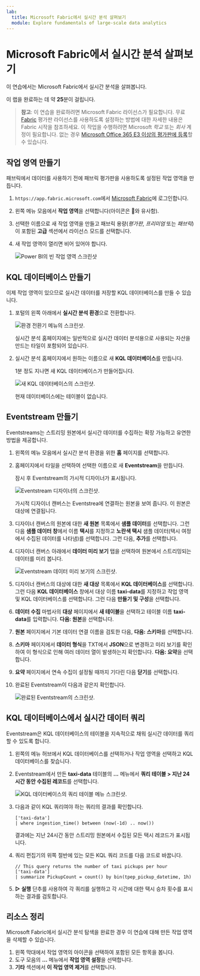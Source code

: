 ```yaml
---
lab:
  title: Microsoft Fabric에서 실시간 분석 살펴보기
  module: Explore fundamentals of large-scale data analytics
---
```


# Microsoft Fabric에서 실시간 분석 살펴보기

이 연습에서는 Microsoft Fabric에서 실시간 분석을 살펴봅니다.

이 랩을 완료하는 데 약 **25**분이 걸립니다.

> **참고**: 이 연습을 완료하려면 Microsoft Fabric 라이선스가 필요합니다. 무료 [Fabric](https://learn.microsoft.com/fabric/get-started/fabric-trial) 평가판 라이선스를 사용하도록 설정하는 방법에 대한 자세한 내용은 Fabric 시작을 참조하세요. 이 작업을 수행하려면 Microsoft *학교* 또는 *회사* 계정이 필요합니다. 없는 경우 [Microsoft Office 365 E3 이상의 평가판에 등록](https://www.microsoft.com/microsoft-365/business/compare-more-office-365-for-business-plans)할 수 있습니다.

## 작업 영역 만들기

패브릭에서 데이터를 사용하기 전에 패브릭 평가판을 사용하도록 설정된 작업 영역을 만듭니다.

1. `https://app.fabric.microsoft.com`에서 [Microsoft Fabric](https://app.fabric.microsoft.com)에 로그인합니다.
2. 왼쪽 메뉴 모음에서 **작업 영역**을 선택합니다(아이콘은 와 유사함).
3. 선택한 이름으로 새 작업 영역을 만들고 패브릭 용량(*평가판*, *프리미엄* 또는 *패브릭*)이 포함된 **고급** 섹션에서 라이선스 모드를 선택합니다.
4. 새 작업 영역이 열리면 비어 있어야 합니다.

    ![Power BI의 빈 작업 영역 스크린샷](./images/new-workspace.png)

## KQL 데이터베이스 만들기

이제 작업 영역이 있으므로 실시간 데이터를 저장할 KQL 데이터베이스를 만들 수 있습니다.

1. 포털의 왼쪽 아래에서 **실시간 분석 환경**으로 전환합니다.

    ![환경 전환기 메뉴의 스크린샷.](./images/fabric-real-time.png)

    실시간 분석 홈페이지에는 일반적으로 실시간 데이터 분석용으로 사용되는 자산을 만드는 타일이 포함되어 있습니다.

2. 실시간 분석 홈페이지에서 원하는 이름으로 새 **KQL 데이터베이스**를 만듭니다.

    1분 정도 지나면 새 KQL 데이터베이스가 만들어집니다.

    ![새 KQL 데이터베이스의 스크린샷.](./images/kql-database.png)

    현재 데이터베이스에는 테이블이 없습니다.

## Eventstream 만들기

Eventstreams는 스트리밍 원본에서 실시간 데이터를 수집하는 확장 가능하고 유연한 방법을 제공합니다.

1. 왼쪽의 메뉴 모음에서 실시간 분석 환경을 위한 **홈** 페이지를 선택합니다.
1. 홈페이지에서 타일을 선택하여 선택한 이름으로 새 **Eventstream**을 만듭니다.

    잠시 후 Eventstream의 가시적 디자이너가 표시됩니다.

    ![Eventstream 디자이너의 스크린샷.](./images/eventstream-designer.png)

    가시적 디자이너 캔버스는 Eventstrea에 연결하는 원본을 보여 줍니다. 이 원본은 대상에 연결됩니다.

1. 디자이너 캔버스의 원본에 대한 **새 원본** 목록에서 **샘플 데이터**를 선택합니다. 그런 다음 **샘플 데이터 창**에서 이름 **택시**를 지정하고 **노란색 택시** 샘플 데이터(택시 여정에서 수집된 데이터를 나타냄)를 선택합니다. 그런 다음, **추가**를 선택합니다.
1. 디자이너 캔버스 아래에서 **데이터 미리 보기** 탭을 선택하여 원본에서 스트리밍되는 데이터를 미리 봅니다.

    ![Eventstream 데이터 미리 보기의 스크린샷.](./images/eventstream-preview.png)

1. 디자이너 캔버스의 대상에 대한 **새 대상** 목록에서 **KQL 데이터베이스**를 선택합니다. 그런 다음 **KQL 데이터베이스** 창에서 대상 이름 **taxi-data**를 지정하고 작업 영역 및 KQL 데이터베이스를 선택합니다. 그런 다음 **만들기 및 구성**을 선택합니다.
1. **데이터 수집** 마법사의 **대상** 페이지에서 **새 테이블**을 선택하고 테이블 이름 **taxi-data**를 입력합니다. **다음: 원본**을 선택합니다.
1. **원본** 페이지에서 기본 데이터 연결 이름을 검토한 다음, **다음: 스키마**를 선택합니다.
1. **스키마** 페이지에서 **데이터 형식**을 TXT에서 **JSON**으로 변경하고 미리 보기를 확인하여 이 형식으로 인해 여러 데이터 열이 발생하는지 확인합니다. **다음: 요약**을 선택합니다.
1. **요약** 페이지에서 연속 수집이 설정될 때까지 기다린 다음 **닫기**를 선택합니다.
1. 완료된 Eventstream이 다음과 같은지 확인합니다.

    ![완료된 Eventstream의 스크린샷.](./images/complete-eventstream.png)

## KQL 데이터베이스에서 실시간 데이터 쿼리

Eventstream은 KQL 데이터베이스의 테이블을 지속적으로 채워 실시간 데이터를 쿼리할 수 있도록 합니다.

1. 왼쪽의 메뉴 허브에서 KQL 데이터베이스를 선택하거나 작업 영역을 선택하고 KQL 데이터베이스를 찾습니다.
1. Eventstream에서 만든 **taxi-data** 테이블의 **...** 메뉴에서 **쿼리 테이블 > 지난 24시간 동안 수집된 레코드**를 선택합니다.

    ![KQL 데이터베이스의 쿼리 테이블 메뉴 스크린샷.](./images/kql-query.png)

1. 다음과 같이 KQL 쿼리여야 하는 쿼리의 결과를 확인합니다.

    ```kql
    ['taxi-data']
    | where ingestion_time() between (now(-1d) .. now())
    ```

    결과에는 지난 24시간 동안 스트리밍 원본에서 수집된 모든 택시 레코드가 표시됩니다.

1. 쿼리 편집기의 위쪽 절반에 있는 모든 KQL 쿼리 코드를 다음 코드로 바꿉니다.

    ```kql
    // This query returns the number of taxi pickups per hour
    ['taxi-data']
    | summarize PickupCount = count() by bin(tpep_pickup_datetime, 1h)
    ```

1. **▷ 실행** 단추를 사용하여 각 쿼리를 실행하고 각 시간에 대한 택시 승차 횟수를 표시하는 결과를 검토합니다.

## 리소스 정리

Microsoft Fabric에서 실시간 분석 탐색을 완료한 경우 이 연습에 대해 만든 작업 영역을 삭제할 수 있습니다.

1. 왼쪽 막대에서 작업 영역의 아이콘을 선택하여 포함된 모든 항목을 봅니다.
2. 도구 모음의 **...** 메뉴에서 **작업 영역 설정**을 선택합니다.
3. **기타** 섹션에서 **이 작업 영역 제거**를 선택합니다.
